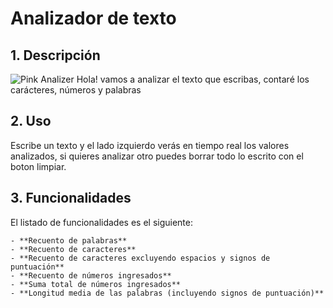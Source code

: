 # Analizador de texto


## 1. Descripción
![Pink Analizer](https://i.pinimg.com/originals/7f/f3/de/7ff3dea0df898128c5186ef218292d52.jpg)
Hola! vamos a analizar el texto que escribas, contaré los carácteres, números y palabras

## 2. Uso
Escribe un texto y el lado izquierdo verás en tiempo real los valores analizados, 
si quieres analizar otro puedes borrar todo lo escrito con el boton limpiar.


## 3. Funcionalidades

El listado de funcionalidades es el siguiente:

    - **Recuento de palabras**
    - **Recuento de caracteres**
    - **Recuento de caracteres excluyendo espacios y signos de puntuación**
    - **Recuento de números ingresados**
    - **Suma total de números ingresados**
    - **Longitud media de las palabras (incluyendo signos de puntuación)**